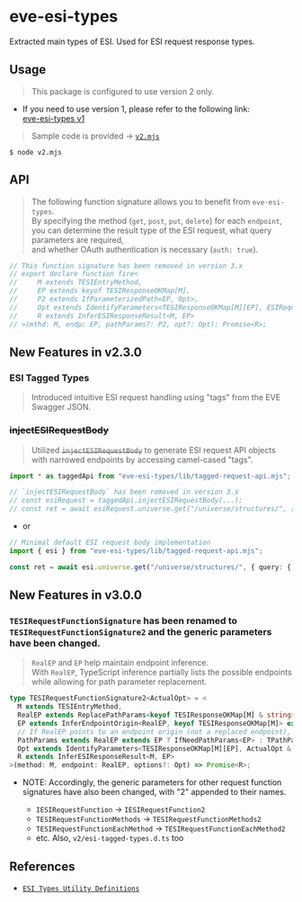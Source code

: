 # eve-esi-types
Extracted main types of ESI. Used for ESI request response types.

## Usage

> This package is configured to use version 2 only.

  + If you need to use version 1, please refer to the following link:  
    [eve-esi-types v1](https://github.com/jeffy-g/eve-esi-types/tree/version-1.x)

> Sample code is provided -> [`v2.mjs`](./v2.mjs)

```shell
$ node v2.mjs
```

## API

> The following function signature allows you to benefit from `eve-esi-types`.  
> By specifying the method (`get`, `post`, `put`, `delete`) for each `endpoint`,  
> you can determine the result type of the ESI request, what query parameters are required,  
> and whether OAuth authentication is necessary (`auth: true`).

```ts
// This function signature has been removed in version 3.x
// export declare function fire<
//     M extends TESIEntryMethod,
//     EP extends keyof TESIResponseOKMap[M],
//     P2 extends IfParameterizedPath<EP, Opt>,
//     Opt extends IdentifyParameters<TESIResponseOKMap[M][EP], ESIRequestOptions>,
//     R extends InferESIResponseResult<M, EP>
// >(mthd: M, endp: EP, pathParams?: P2, opt?: Opt): Promise<R>;
```

## New Features in v2.3.0

### ESI Tagged Types

> Introduced intuitive ESI request handling using "tags" from the EVE Swagger JSON.

### ~~injectESIRequestBody~~

> Utilized ~~`injectESIRequestBody`~~ to generate ESI request API objects with narrowed endpoints by accessing camel-cased "tags".

```ts
import * as taggedApi from "eve-esi-types/lib/tagged-request-api.mjs";

// `injectESIRequestBody` has been removed in version 3.x
// const esiRequest = taggedApi.injectESIRequestBody(...);
// const ret = await esiRequest.universe.get("/universe/structures/", { query: { filter: "market" }});
```

+ or

```ts
// Minimal default ESI request body implementation
import { esi } from "eve-esi-types/lib/tagged-request-api.mjs";

const ret = await esi.universe.get("/universe/structures/", { query: { filter: "market" }});
```

## New Features in v3.0.0

### `TESIRequestFunctionSignature` has been renamed to `TESIRequestFunctionSignature2` and the generic parameters have been changed.

> `RealEP` and `EP` help maintain endpoint inference.  
> With `RealEP`, TypeScript inference partially lists the possible endpoints while allowing for path parameter replacement.


```ts
type TESIRequestFunctionSignature2<ActualOpt> = <
  M extends TESIEntryMethod,
  RealEP extends ReplacePathParams<keyof TESIResponseOKMap[M] & string> | keyof TESIResponseOKMap[M],
  EP extends InferEndpointOrigin<RealEP, keyof TESIResponseOKMap[M]> extends never ? RealEP : InferEndpointOrigin<RealEP, keyof TESIResponseOKMap[M]>,
  // If RealEP points to an endpoint origin (not a replaced endpoint), the path parameter is required
  PathParams extends RealEP extends EP ? IfNeedPathParams<EP> : TPathParamsNever,
  Opt extends IdentifyParameters<TESIResponseOKMap[M][EP], ActualOpt & PathParams>,
  R extends InferESIResponseResult<M, EP>
>(method: M, endpoint: RealEP, options?: Opt) => Promise<R>;
```

+ NOTE: Accordingly, the generic parameters for other request function signatures have also been changed, with "2" appended to their names.

  + `IESIRequestFunction` -> `IESIRequestFunction2`
  + `TESIRequestFunctionMethods` -> `TESIRequestFunctionMethods2`
  + `TESIRequestFunctionEachMethod` -> `TESIRequestFunctionEachMethod2`
  + etc. Also, `v2/esi-tagged-types.d.ts` too

## References

- [`ESI Types Utility Definitions`](./esi-types-util3.md)
